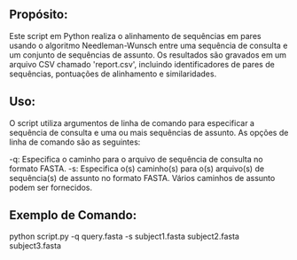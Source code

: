 ## Propósito:
Este script em Python realiza o alinhamento de sequências em pares usando o algoritmo Needleman-Wunsch entre uma sequência de consulta e um conjunto de sequências de assunto. Os resultados são gravados em um arquivo CSV chamado 'report.csv', incluindo identificadores de pares de sequências, pontuações de alinhamento e similaridades.

## Uso:
O script utiliza argumentos de linha de comando para especificar a sequência de consulta e uma ou mais sequências de assunto. As opções de linha de comando são as seguintes:

-q: Especifica o caminho para o arquivo de sequência de consulta no formato FASTA.
-s: Especifica o(s) caminho(s) para o(s) arquivo(s) de sequência(s) de assunto no formato FASTA. Vários caminhos de assunto podem ser fornecidos.
## Exemplo de Comando:
python script.py -q query.fasta -s subject1.fasta subject2.fasta subject3.fasta
